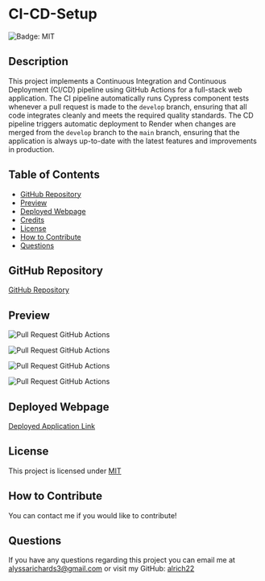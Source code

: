 # CI-CD-Setup

![Badge: MIT](https://img.shields.io/badge/License-MIT-blue.svg)

## Description

This project implements a Continuous Integration and Continuous Deployment (CI/CD) pipeline using GitHub Actions for a full-stack web application. The CI pipeline automatically runs Cypress component tests whenever a pull request is made to the `develop` branch, ensuring that all code integrates cleanly and meets the required quality standards. The CD pipeline triggers automatic deployment to Render when changes are merged from the `develop` branch to the `main` branch, ensuring that the application is always up-to-date with the latest features and improvements in production.

## Table of Contents

- [GitHub Repository](#github-repository)
- [Preview](#preview)
- [Deployed Webpage](#deployed-webpage)
- [Credits](#credits)
- [License](#license)
- [How to Contribute](#how-to-contribute)
- [Questions](#questions)

## GitHub Repository

[GitHub Repository](https://github.com/alrich22/CI-CD-Setup)

## Preview

![Pull Request GitHub Actions](./assets/CICDtestss.PNG)

![Pull Request GitHub Actions](./assets/CICDdeploytestss.PNG)

![Pull Request GitHub Actions](./assets/CICDPRfeaturetodevss.PNG)

![Pull Request GitHub Actions](./assets/CICDPRdevtomainss.PNG)

## Deployed Webpage

[Deployed Application Link]()


## License

This project is licensed under [MIT](https://opensource.org/licenses/MIT)

## How to Contribute

You can contact me if you would like to contribute!

## Questions

If you have any questions regarding this project you can email me at alyssarichards3@gmail.com or visit my GitHub: [alrich22](https://github.com/alrich22/CI-CD-Setup)
